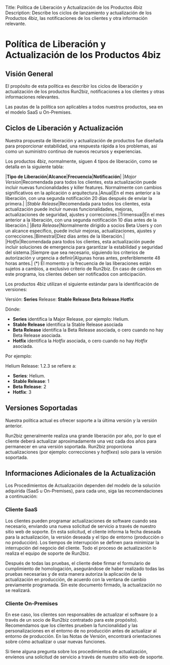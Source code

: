 Title: Política de Liberación y Actualización de los Productos 4biz
Description: Describe los ciclos de lanzamiento y actualización de los Productos 4biz, las notificaciones de los clientes y otra información relevante.

# Política de Liberación y Actualización de los Productos 4biz

## Visión General
El propósito de esta política es describir los ciclos de liberación y actualización de los productos Run2biz, notificaciones a los clientes y otras informaciones relevantes.

Las pautas de la política son aplicables a todos nuestros productos, sea en el modelo SaaS u On-Premises.

## Ciclos de Liberación y Actualización
Nuestra propuesta de liberación y actualización de productos fue diseñada para proporcionar estabilidad, una respuesta rápida a los problemas, así como un suministro continuo de nuevos recursos y experiencias.

Los productos 4biz, normalmente, siguen 4 tipos de liberación, como se detalla en la siguiente tabla:

|**Tipo de Liberación**|**Alcance**|**Frecuencia**|**Notificación**|
|*Major Version*|Recomendada para todos los clientes, esta actualización puede incluir nuevas funcionalidades y killer features. Normalmente con cambios significativos en la aplicación o arquitectura.|Anual|En el mes anterior a la liberación, con una segunda notificación 20 días después de enviar la primera.|
|*Stable Release*|Recomendada para todos los clientes, esta actualización puede incluir nuevas funcionalidades, mejoras, actualizaciones de seguridad, ajustes y correcciones.|Trimensual|En el mes anterior a la liberación, con una segunda notificación 10 días antes de la liberación.|
|*Beta Release*|Normalmente dirigido a socios Beta Users y con un alcance específico, puede incluir mejoras, actualizaciones, ajustes y correcciones.|Bimestral|Diez días antes de la liberación.|
|*Hotfix*|Recomendada para todos los clientes, esta actualización puede incluir soluciones de emergencia para garantizar la estabilidad y seguridad del sistema.|Siempre que sea necesario, siguiendo los criterios de autorización y urgencia a definir|Algunas horas antes, preferiblemente 48 horas antes.|
(*) El momento y la frecuencia de las liberaciones están sujetos a cambios, a exclusivo criterio de Run2biz. En caso de cambios en este programa, los clientes deben ser notificados con anticipación.

Los productos 4biz utilizan el siguiente estándar para la identificación de versiones:

Versión: **Series**
Release: **Stable Release**.**Beta Release**.**Hotfix**

Dónde: 
- **Series** identifica la Major Release, por ejemplo: Helium.
- **Stable Release** identifica la Stable Release asociada
- **Beta Release** identifica la Beta Release asociada, o cero cuando no hay Beta Release asociada.
- **Hotfix** identifica la *Hotfix* asociada, o cero cuando no hay *Hotfix* asociada.

Por ejemplo:

Helium
Release: 1.2.3 se refiere a:
- **Series**: Helium.
- **Stable Release**: 1
- **Beta Release**:  2
- **Hotfix**: 3

## Versiones Soportadas
Nuestra política actual es ofrecer soporte a la última versión y la versión anterior.

Run2biz generalmente realiza una grande liberación por año, por lo que el cliente deberá actualizar aproximadamente una vez cada dos años para permanecer en una versión soportada. Run2biz proporciona actualizaciones (por ejemplo: correcciones y *hotfixes*) solo para la versión soportada.

## Informaciones Adicionales de la Actualización
Los Procedimientos de Actualización dependen del modelo de la solución adquirida (SaaS u On-Premises), para cada uno, siga las recomendaciones a continuación:

### Cliente SaaS
Los clientes pueden programar actualizaciones de software cuando sea necesario, enviando una nueva solicitud de servicio a través de nuestro sitio web de soporte. En esta solicitud, el cliente informa la fecha deseada para la actualización, la versión deseada y el tipo de entorno (producción o no producción). Los tiempos de interrupción se definen para minimizar la interrupción del negocio del cliente. Todo el proceso de actualización lo realiza el equipo de soporte de Run2biz.

Después de todas las pruebas, el cliente debe firmar el formulario de cumplimiento de homologación, asegurándose de haber realizado todas las pruebas necesarias y de esta manera autoriza la aplicación de la actualización en producción, de acuerdo con la ventana de cambio previamente programada. Sin este documento firmado, la actualización no se realizará.

### Cliente On-Premises
En ese caso, los clientes son responsables de actualizar el software (o a través de un socio de Run2biz contratado para este propósito). Recomendamos que los clientes prueben la funcionalidad y las personalizaciones en el entorno de no producción antes de actualizar al entorno de producción. En las Notas de Versión, encontrará orientaciones sobre cómo actualizar o usar nuevas funciones.

Si tiene alguna pregunta sobre los procedimientos de actualización, envíenos una solicitud de servicio a través de nuestro sitio web de soporte.



